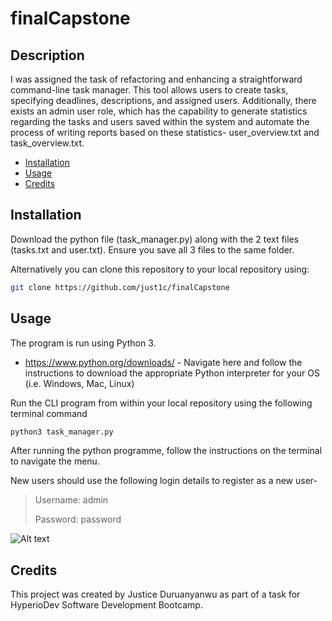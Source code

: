 # finalCapstone

## Description
I was assigned the task of refactoring and enhancing a straightforward command-line task manager. This tool allows users to create tasks, specifying deadlines, descriptions, and assigned users. Additionally, there exists an admin user role, which has the capability to generate statistics regarding the tasks and users saved within the system and automate the process of writing reports based on these statistics- user_overview.txt and task_overview.txt.

- [Installation](#installation)
- [Usage](#usage)
- [Credits](#credits)

## Installation
Download the python file (task_manager.py) along with the 2 text files (tasks.txt and user.txt). Ensure you save all 3 files to the same folder.

Alternatively you can clone this repository to your local repository using:

```sh
git clone https://github.com/just1c/finalCapstone
```

## Usage

The program is run using Python 3.

* https://www.python.org/downloads/   - Navigate here and follow the instructions to download the appropriate Python interpreter for your OS (i.e. Windows, Mac, Linux)

Run the CLI program from within your local repository using the following terminal command 

```sh
python3 task_manager.py
```

After running the python programme, follow the instructions on the terminal to navigate the menu.

New users should use the following login details to register as a new user-
> Username: admin
> 
> Password: password

![Alt text](https://utfs.io/f/c521d9fe-65c2-4c8f-888c-3fd73f888c5b-p3b709.12.03.png)

## Credits
This project was created by Justice Duruanyanwu as part of a task for HyperioDev Software Development Bootcamp.
